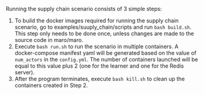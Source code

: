 Running the supply chain scenario consists of 3 simple steps:

1. To build the docker images required for running the supply chain scenario, go to examples/suuply_chain/scripts and run ```bash build.sh```. This step only needs to be done once, unless changes are made to the source code in maro/maro.
2. Execute ```bash run.sh``` to run the scenario in multiple containers. A docker-compose manifest yaml will be generated based on the value of ```num_actors``` in the ```config.yml```. The number of containers launched will be equal to this value plus 2 (one for the learner and one for the Redis server).
3. After the program terminates, execute ```bash kill.sh``` to clean up the containers created in Step 2. 